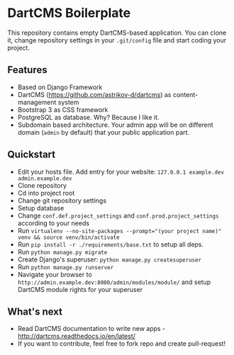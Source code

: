 DartCMS Boilerplate
===================

This repository contains empty DartCMS-based application.
You can clone it, change repository settings in your `.git/config` file and start coding your project.


Features
--------

- Based on Django Framework
- DartCMS (https://github.com/astrikov-d/dartcms) as content-management system
- Bootstrap 3 as CSS framework
- PostgreSQL as database. Why? Because I like it.
- Subdomain based architecture. Your admin app will be on different domain (`admin` by default) that your public application part.


Quickstart
----------

- Edit your hosts file. Add entry for your website: `127.0.0.1 example.dev admin.example.dev`
- Clone repository
- Cd into project root
- Change git repository settings
- Setup database
- Change `conf.def.project_settings` and `conf.prod.project_settings` according to your needs
- Run `virtualenv --no-site-packages --prompt="(your project name)" venv && source venv/bin/activate`
- Run `pip install -r ./requirements/base.txt` to setup all deps.
- Run `python manage.py migrate`
- Create Django's superuser: `python manage.py createsuperuser`
- Run `python manage.py runserver`
- Navigate your browser to `http://admin.example.dev:8000/admin/modules/module/` and setup DartCMS module rights for your superuser


What's next
-----------

- Read DartCMS documentation to write new apps - http://dartcms.readthedocs.io/en/latest/
- If you want to contribute, feel free to fork repo and create pull-request!